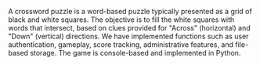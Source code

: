 A crossword puzzle is a word-based puzzle typically presented as a grid of black and white squares. 
The objective is to fill the white squares with words that intersect, based on clues provided for "Across" 
(horizontal) and "Down" (vertical) directions. We have implemented functions such as user 
authentication, gameplay, score tracking, administrative features, and file-based storage. The game is 
console-based and implemented in Python.
